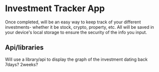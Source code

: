 # Investment Tracker App
Once completed, will be an easy way to keep track of your different investments- whether it be stock, crypto, property, etc. All will be saved in your device's local storage to ensure the security of the info you input.
## Api/libraries
Will use a library/api to display the graph of the investment dating back 7days? 2weeks?
